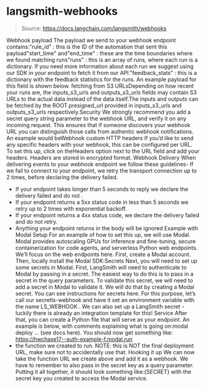 # langsmith-webhooks

> Source: https://docs.langchain.com/langsmith/webhooks

Webhook payload
The payload we send to your webhook endpoint contains:"rule_id"
: this is the ID of the automation that sent this payload"start_time"
and"end_time"
: these are the time boundaries where we found matching runs"runs"
: this is an array of runs, where each run is a dictionary. If you need more information about each run we suggest using our SDK in your endpoint to fetch it from our API."feedback_stats"
: this is a dictionary with the feedback statistics for the runs. An example payload for this field is shown below.
fetching from S3 URLsDepending on how recent your runs are, the
inputs_s3_urls
and outputs_s3_urls
fields may contain S3 URLs to the actual data instead of the data itself.The inputs
and outputs
can be fetched by the ROOT.presigned_url
provided in inputs_s3_urls
and outputs_s3_urls
respectively.Security
We strongly recommend you add a secret query string parameter to the webhook URL, and verify it on any incoming request. This ensures that if someone discovers your webhook URL you can distinguish those calls from authentic webhook notifications. An example would beWebhook custom HTTP headers
If you’d like to send any specific headers with your webhook, this can be configured per URL. To set this up, click on theHeaders
option next to the URL field and add your headers.
Headers are stored in encrypted format.
Webhook Delivery
When delivering events to your webhook endpoint we follow these guidelines- If we fail to connect to your endpoint, we retry the transport connection up to 2 times, before declaring the delivery failed.
- If your endpoint takes longer than 5 seconds to reply we declare the delivery failed and do not .
- If your endpoint returns a 5xx status code in less than 5 seconds we retry up to 2 times with exponential backoff.
- If your endpoint returns a 4xx status code, we declare the delivery failed and do not retry.
- Anything your endpoint returns in the body will be ignored
Example with Modal
Setup
For an example of how to set this up, we will use Modal. Modal provides autoscaling GPUs for inference and fine-tuning, secure containerization for code agents, and serverless Python web endpoints. We’ll focus on the web endpoints here. First, create a Modal account. Then, locally install the Modal SDK:Secrets
Next, you will need to set up some secrets in Modal. First, LangSmith will need to authenticate to Modal by passing in a secret. The easiest way to do this is to pass in a secret in the query parameters. To validate this secret, we will need to add a secret in Modal to validate it. We will do that by creating a Modal secret. You can see instructions for secrets here. For this purpose, let’s call our secretls-webhook
and have it set an environment variable with the name LS_WEBHOOK
.
We can also set up a LangSmith secret - luckily there is already an integration template for this!
Service
After that, you can create a Python file that will serve as your endpoint. An example is below, with comments explaining what is going on:modal deploy ...
(see docs here).
You should now get something like:
https://hwchase17--auth-example-f.modal.run
- the function we created to run.
NOTE: this is NOT the final deployment URL, make sure not to accidentally use that.
Hooking it up
We can now take the function URL we create above and add it as a webhook. We have to remember to also pass in the secret key as a query parameter. Putting it all together, it should look something like:{SECRET}
with the secret key you created to access the Modal service.